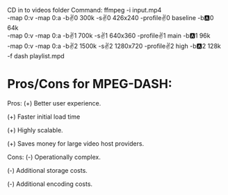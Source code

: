 CD in to videos folder
        Command:
        ffmpeg -i input.mp4 \
        -map 0:v -map 0:a -b:v:0 300k -s:v:0 426x240 -profile:v:0 baseline -b:a:0 64k \
        -map 0:v -map 0:a -b:v:1 700k -s:v:1 640x360 -profile:v:1 main     -b:a:1 96k \
        -map 0:v -map 0:a -b:v:2 1500k -s:v:2 1280x720 -profile:v:2 high   -b:a:2 128k \
        -f dash playlist.mpd

# Pros/Cons for MPEG-DASH:
Pros:
(+) Better user experience.

(+) Faster initial load time

(+) Highly scalable.

(+) Saves money for large video host providers.

Cons:
(-) Operationally complex.

(-) Additional storage costs.

(-) Additional encoding costs.
